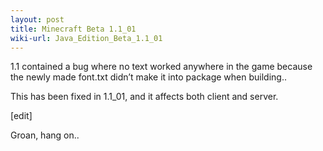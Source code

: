 ```yaml
---
layout: post
title: Minecraft Beta 1.1_01
wiki-url: Java_Edition_Beta_1.1_01
---
```


1.1 contained a bug where no text worked anywhere in the game because the newly made font.txt didn’t make it into package when building..

This has been fixed in 1.1_01, and it affects both client and server.

[edit]

Groan, hang on..
